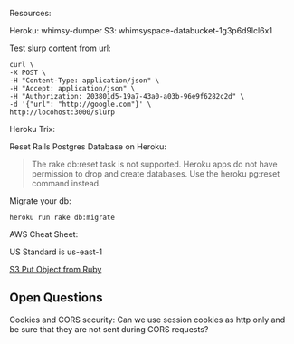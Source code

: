 
Resources:

Heroku: whimsy-dumper
S3: whimsyspace-databucket-1g3p6d9lcl6x1

Test slurp content from url:

    curl \
    -X POST \
    -H "Content-Type: application/json" \
    -H "Accept: application/json" \
    -H "Authorization: 203801d5-19a7-43a0-a03b-96e9f6282c2d" \
    -d '{"url": "http://google.com"}' \
    http://locohost:3000/slurp


Heroku Trix:

Reset Rails Postgres Database on Heroku:

> The rake db:reset task is not supported. Heroku apps do not have permission to drop and create databases. Use the heroku pg:reset command instead.

Migrate your db:

    heroku run rake db:migrate

AWS Cheat Sheet:

US Standard is us-east-1

[S3 Put Object from Ruby](https://docs.aws.amazon.com/sdkforruby/api/Aws/S3/Client.html#put_object-instance_method)

Open Questions
--------------

Cookies and CORS security: Can we use session cookies as http only and be sure that they are not sent during CORS requests?


